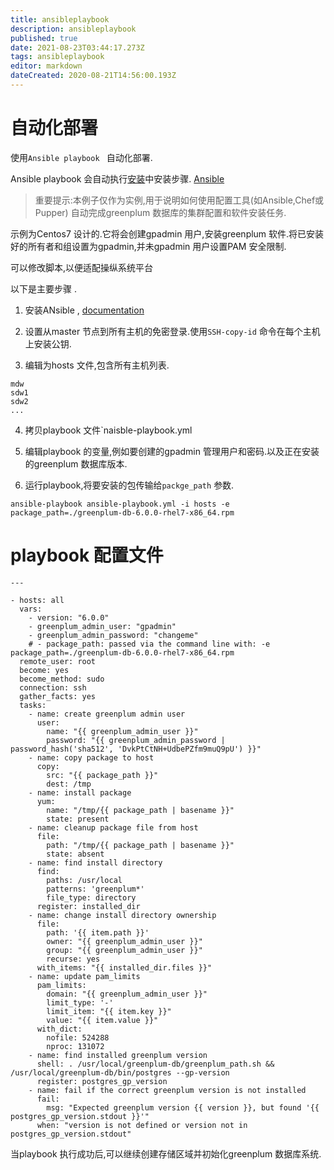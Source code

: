 ```yaml
---
title: ansibleplaybook
description: ansibleplaybook
published: true
date: 2021-08-23T03:44:17.273Z
tags: ansibleplaybook
editor: markdown
dateCreated: 2020-08-21T14:56:00.193Z
---
```


# 自动化部署

使用`Ansible playbook ` 自动化部署. 

Ansible playbook 会自动执行[安装](/greenplum/安装)中安装步骤.
[Ansible](https://docs.ansible.com/)


> 重要提示:本例子仅作为实例,用于说明如何使用配置工具(如Ansible,Chef或Pupper) 自动完成greenplum 数据库的集群配置和软件安装任务.

示例为Centos7 设计的.它将会创建gpadmin 用户,安装greenplum 软件.将已安装好的所有者和组设置为gpadmin,并未gpadmin 用户设置PAM 安全限制. 

可以修改脚本,以便适配操纵系统平台 

以下是主要步骤 .


1. 安装ANsible , [documentation](https://docs.ansible.com/)
2. 设置从master 节点到所有主机的免密登录.使用`SSH-copy-id` 命令在每个主机上安装公钥.

3. 编辑为hosts 文件,包含所有主机列表.
```
mdw
sdw1
sdw2
...
```
4. 拷贝playbook 文件`naisble-playbook.yml 

5. 编辑playbook 的变量,例如要创建的gpadmin 管理用户和密码.以及正在安装的greenplum 数据库版本.
6. 运行playbook,将要安装的包传输给`packge_path` 参数.
```
ansible-playbook ansible-playbook.yml -i hosts -e package_path=./greenplum-db-6.0.0-rhel7-x86_64.rpm

```

# playbook 配置文件

```
---

- hosts: all
  vars:
    - version: "6.0.0"
    - greenplum_admin_user: "gpadmin"
    - greenplum_admin_password: "changeme"
    # - package_path: passed via the command line with: -e package_path=./greenplum-db-6.0.0-rhel7-x86_64.rpm
  remote_user: root
  become: yes
  become_method: sudo
  connection: ssh
  gather_facts: yes
  tasks:
    - name: create greenplum admin user
      user:
        name: "{{ greenplum_admin_user }}"
        password: "{{ greenplum_admin_password | password_hash('sha512', 'DvkPtCtNH+UdbePZfm9muQ9pU') }}"
    - name: copy package to host
      copy:
        src: "{{ package_path }}"
        dest: /tmp
    - name: install package
      yum:
        name: "/tmp/{{ package_path | basename }}"
        state: present
    - name: cleanup package file from host
      file:
        path: "/tmp/{{ package_path | basename }}"
        state: absent
    - name: find install directory
      find:
        paths: /usr/local
        patterns: 'greenplum*'
        file_type: directory
      register: installed_dir
    - name: change install directory ownership
      file:
        path: '{{ item.path }}'
        owner: "{{ greenplum_admin_user }}"
        group: "{{ greenplum_admin_user }}"
        recurse: yes
      with_items: "{{ installed_dir.files }}"
    - name: update pam_limits
      pam_limits:
        domain: "{{ greenplum_admin_user }}"
        limit_type: '-'
        limit_item: "{{ item.key }}"
        value: "{{ item.value }}"
      with_dict:
        nofile: 524288
        nproc: 131072
    - name: find installed greenplum version
      shell: . /usr/local/greenplum-db/greenplum_path.sh && /usr/local/greenplum-db/bin/postgres --gp-version
      register: postgres_gp_version
    - name: fail if the correct greenplum version is not installed
      fail:
        msg: "Expected greenplum version {{ version }}, but found '{{ postgres_gp_version.stdout }}'"
      when: "version is not defined or version not in postgres_gp_version.stdout"
```



当playbook 执行成功后,可以继续创建存储区域并初始化greenplum 数据库系统.

